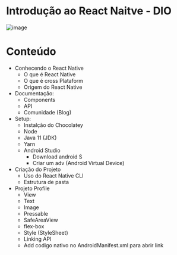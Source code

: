 # Introdução ao React Naitve - DIO

![image](https://user-images.githubusercontent.com/86542760/168216453-3bbf0b28-6a62-4c0e-a583-e93a75c67fee.png)

# Conteúdo
- Conhecendo o React Native
  - O que é React Native
  - O que é cross Plataform
  - Origem do React Native
- Documentação:
  - Components
  - API
  - Comunidade (Blog)
- Setup:
  - Instalção do Chocolatey
  - Node
  - Java 11 (JDK)
  - Yarn
  - Android Studio
     - Download android S
     - Criar um adv (Android Virtual Device)
- Criação do Projeto
   - Uso do React Native CLI
   - Estrutura de pasta
- Projeto Profile
   - View
   - Text
   - Image
   - Pressable
   - SafeAreaView
   - flex-box
   - Style (StyleSheet)
   - Linking API
   - Add codigo nativo no AndroidManifest.xml para abrir link
   
